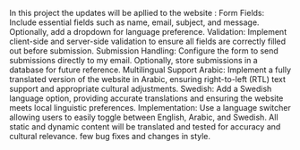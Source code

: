 In this project the updates will be apllied to the website :
Form Fields: Include essential fields such as name, email, subject, and message. Optionally, add a dropdown for language preference.
Validation: Implement client-side and server-side validation to ensure all fields are correctly filled out before submission.
Submission Handling: Configure the form to send submissions directly to my email. Optionally, store submissions in a database for future reference.
Multilingual Support 
  Arabic: Implement a fully translated version of the website in Arabic, ensuring right-to-left (RTL) text support and appropriate cultural adjustments.
  Swedish: Add a Swedish language option, providing accurate translations and ensuring the website meets local linguistic preferences.
  Implementation: Use a language switcher allowing users to easily toggle between English, Arabic, and Swedish. All static and dynamic content will be translated and tested for accuracy and cultural relevance.
few bug fixes and changes in style.
